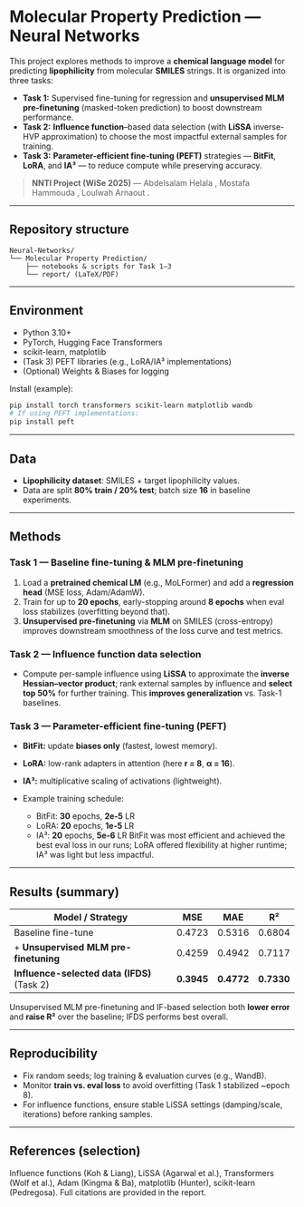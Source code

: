 # Molecular Property Prediction — Neural Networks

This project explores methods to improve a **chemical language model** for predicting **lipophilicity** from molecular **SMILES** strings. It is organized into three tasks:

* **Task 1:** Supervised fine-tuning for regression and **unsupervised MLM pre-finetuning** (masked-token prediction) to boost downstream performance.&#x20;
* **Task 2:** **Influence function**–based data selection (with **LiSSA** inverse-HVP approximation) to choose the most impactful external samples for training.&#x20;
* **Task 3:** **Parameter-efficient fine-tuning (PEFT)** strategies — **BitFit**, **LoRA**, and **IA³** — to reduce compute while preserving accuracy.&#x20;

> **NNTI Project (WiSe 2025)** — Abdelsalam Helala , Mostafa Hammouda , Loulwah Arnaout .&#x20;

---

## Repository structure

```
Neural-Networks/
└── Molecular Property Prediction/
    ├── notebooks & scripts for Task 1–3
    └── report/ (LaTeX/PDF)
```

---

## Environment

* Python 3.10+
* PyTorch, Hugging Face Transformers
* scikit-learn, matplotlib
* (Task 3) PEFT libraries (e.g., LoRA/IA³ implementations)
* (Optional) Weights & Biases for logging

Install (example):

```bash
pip install torch transformers scikit-learn matplotlib wandb
# If using PEFT implementations:
pip install peft
```

---

## Data

* **Lipophilicity dataset**: SMILES + target lipophilicity values.
* Data are split **80% train / 20% test**; batch size **16** in baseline experiments.&#x20;

---

## Methods

### Task 1 — Baseline fine-tuning & MLM pre-finetuning

1. Load a **pretrained chemical LM** (e.g., MoLFormer) and add a **regression head** (MSE loss, Adam/AdamW).
2. Train for up to **20 epochs**, early-stopping around **8 epochs** when eval loss stabilizes (overfitting beyond that).&#x20;
3. **Unsupervised pre-finetuning** via **MLM** on SMILES (cross-entropy) improves downstream smoothness of the loss curve and test metrics.&#x20;

### Task 2 — Influence function data selection

* Compute per-sample influence using **LiSSA** to approximate the **inverse Hessian–vector product**; rank external samples by influence and **select top 50%** for further training. This **improves generalization** vs. Task-1 baselines.&#x20;

### Task 3 — Parameter-efficient fine-tuning (PEFT)

* **BitFit:** update **biases only** (fastest, lowest memory).
* **LoRA:** low-rank adapters in attention (here **r = 8**, **α = 16**).
* **IA³:** multiplicative scaling of activations (lightweight).
* Example training schedule:

  * BitFit: **30** epochs, **2e-5** LR
  * LoRA: **20** epochs, **1e-5** LR
  * IA³: **20** epochs, **5e-6** LR
    BitFit was most efficient and achieved the best eval loss in our runs; LoRA offered flexibility at higher runtime; IA³ was light but less impactful.&#x20;

---

## Results (summary)

| Model / Strategy                            | MSE        | MAE        | R²         |
| ------------------------------------------- | ---------- | ---------- | ---------- |
| Baseline fine-tune                          | 0.4723     | 0.5316     | 0.6804     |
| + **Unsupervised MLM pre-finetuning**       | 0.4259     | 0.4942     | 0.7117     |
| **Influence-selected data (IFDS)** (Task 2) | **0.3945** | **0.4772** | **0.7330** |

Unsupervised MLM pre-finetuning and IF-based selection both **lower error** and **raise R²** over the baseline; IFDS performs best overall.&#x20;

---

## Reproducibility

* Fix random seeds; log training & evaluation curves (e.g., WandB).
* Monitor **train vs. eval loss** to avoid overfitting (Task 1 stabilized \~epoch 8).&#x20;
* For influence functions, ensure stable LiSSA settings (damping/scale, iterations) before ranking samples.&#x20;

---

## References (selection)

Influence functions (Koh & Liang), LiSSA (Agarwal et al.), Transformers (Wolf et al.), Adam (Kingma & Ba), matplotlib (Hunter), scikit-learn (Pedregosa). Full citations are provided in the report.&#x20;
